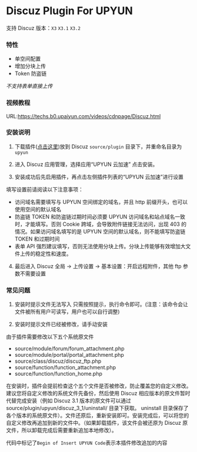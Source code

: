 # Discuz Plugin For UPYUN
 支持 Discuz 版本：`X3` `X3.1` `X3.2`
### 特性
* 单空间配置
* 增加分块上传
* Token 防盗链

*不支持表单直接上传*

### 视频教程

URL:https://techs.b0.upaiyun.com/videos/cdnpage/Discuz.html

### 安装说明

1. 下载插件([点击这里](https://github.com/upyun/discuz-plugin/archive/master.zip))放到 Discuz `source/plugin` 目录下，并重命名目录为 `upyun`

2. 进入 Discuz 应用管理，选择应用“UPYUN 云加速” 点击安装。

3. 安装成功后先启用插件，再点击左侧插件列表的“UPYUN 云加速”进行设置

  填写设置前请阅读以下注意事项：
  * 访问域名需要填写与 UPYUN 空间绑定的域名，并且 http 前缀开头，也可以使用空间的默认域名
  * 防盗链 TOKEN 和防盗链过期时间必须要 UPYUN 访问域名和站点域名一致时，才能填写。否则 Cookie 跨域，会导致附件链接无法访问，出现 403 的情况。如果访问域名填写的是 UPYUN 空间的默认域名，则不能填写防盗链 TOKEN 和过期时间
  * 表单 API 强烈建议填写，否则无法使用分块上传。分块上传能够有效增加大文件上传的稳定性和速度。

4. 最后进入 Discuz 全局 -> 上传设置 -> 基本设置：开启远程附件，其他 ftp 参数不需要设置

### 常见问题
1. 安装时提示文件无法写入
只需按照提示，执行命令即可。(注意：该命令会让文件被所有用户可读写，用户也可以自行调整)

2. 安装时提示文件已经被修改，请手动安装

  由于插件需要修改以下五个系统原文件
  * source/module/forum/forum_attachment.php
  * source/module/portal/portal_attachment.php 
  * source/class/discuz/discuz_ftp.php 
  * source/function/function_attachment.php
  * source/function/function_home.php

  在安装时，插件会提前检查这个五个文件是否被修改，防止覆盖您的自定义修改。建议您将自定义修改的系统文件先备份，然后使用 Discuz 相应版本的原文件暂时代替完成安装（例如 Discuz 3.1 版本的原文件可以通过 source/plugin/upyun/discuz_3_1/uninstall/ 目录下获取。 uninstall 目录保存了各个版本的系统原文件）。文件还原后，重新安装即可。安装完成后，可以将您的自定义修改再追加到新的文件中。（如果卸载插件，该文件会被还原为 Discuz 原文件，所以卸载完成后需要重新追加本地修改）。
  
  代码中标记了`Begin of Insert UPYUN Code`表示本插件修改追加的内容


